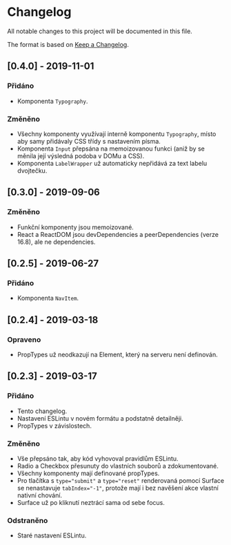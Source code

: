# Changelog
All notable changes to this project will be documented in this file.

The format is based on [Keep a Changelog](https://keepachangelog.com/en/1.0.0/).

## [0.4.0] - 2019-11-01
### Přidáno
- Komponenta `Typography`.

### Změněno
- Všechny komponenty využívají interně komponentu `Typography`, místo aby samy přidávaly CSS třídy s nastavením písma.
- Komponenta `Input` přepsána na memoizovanou funkci (aniž by se měnila její výsledná podoba v DOMu a CSS).
- Komponenta `LabelWrapper` už automaticky nepřidává za text labelu dvojtečku.

## [0.3.0] - 2019-09-06
### Změněno
- Funkční komponenty jsou memoizované.
- React a ReactDOM jsou devDependencies a peerDependencies (verze 16.8), ale ne dependencies.

## [0.2.5] - 2019-06-27
### Přidáno
- Komponenta `NavItem`.

## [0.2.4] - 2019-03-18
### Opraveno
- PropTypes už neodkazují na Element, který na serveru není definován.

## [0.2.3] - 2019-03-17
### Přidáno
- Tento changelog.
- Nastavení ESLintu v novém formátu a podstatně detailněji.
- PropTypes v závislostech.

### Změněno
- Vše přepsáno tak, aby kód vyhovoval pravidlům ESLintu.
- Radio a Checkbox přesunuty do vlastních souborů a zdokumentované.
- Všechny komponenty mají definované propTypes.
- Pro tlačítka s `type="submit"` a `type="reset"` renderovaná pomocí Surface se nenastavuje `tabIndex="-1"`, protože mají i bez navěšení akce vlastní nativní chování.
- Surface už po kliknutí neztrácí sama od sebe focus.

### Odstraněno
- Staré nastavení ESLintu.
